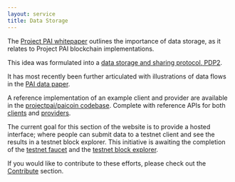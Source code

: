 ```yaml
---
layout: service
title: Data Storage
---
```


The [Project PAI whitepaper](https://projectpai.com/assets/files/whitepaper/whitepaper-tech.pdf) outlines the importance of data storage, as it relates to Project PAI blockchain implementations.

This idea was formulated into a [data storage and sharing protocol, PDP2](https://github.com/projectpai/pdps/blob/master/pdp-0002.mediawiki).

It has most recently been further articulated with illustrations of data flows in the [PAI data paper](https://projectpai.com/assets/files/whitepaper/data-sharing-protocol.pdf).

A reference implementation of an example client and provider are available in the [projectpai/paicoin codebase](https://github.com/projectpai/paicoin/tree/master/contrib/data-share). Complete with reference APIs for both [clients](https://github.com/projectpai/paicoin/blob/master/contrib/data-share/client_example/README.md) and [providers](https://github.com/projectpai/paicoin/blob/master/contrib/data-share/provider_example/README.md).

The current goal for this section of the website is to provide a hosted interface; where people can submit data to a testnet client and see the results in a testnet block explorer. This initiative is awaiting the completion of the [testnet faucet](https://github.com/J1149/j1149.github.io/issues/9) and the [testnet block explorer](https://github.com/J1149/j1149.github.io/issues/11).

If you would like to contribute to these efforts, please check out the [Contribute](https://j1149.com/contribute) section.
